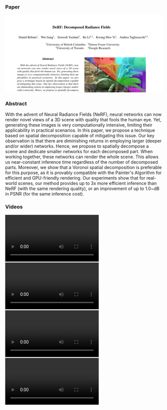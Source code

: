 ### Paper
<style>
img video {
  width: 100%;
}
</style>
[![Paper Preview](paper.png)](paper.pdf)

### Abstract

With the advent of Neural Radiance Fields (NeRF), neural networks can now render novel views of a 3D scene with quality that fools the human eye. Yet, generating these images is very computationally intensive, limiting their applicability in practical scenarios. In this paper, we propose a technique based on spatial decomposition capable of mitigating this issue. Our key observation is that there are diminishing returns in employing larger (deeper and/or wider) networks. Hence, we propose to spatially decompose a scene and dedicate smaller networks for each decomposed part. When working together, these networks can render the whole scene. This allows us near-constant inference time regardless of the number of decomposed parts. Moreover, we show that a Voronoi spatial decomposition is preferable for this purpose, as it is provably compatible with the Painter's Algorithm for efficient and GPU-friendly rendering. Our experiments show that for real-world scenes, our method provides up to 3x more efficient inference than NeRF (with the same rendering quality), or an improvement of up to 1.0~dB in PSNR (for the same inference cost).

### Videos

<video controls autoplay loop>
  <source type="video/mp4" src="horns.mp4">
</video>
<video controls autoplay loop>
  <source type="video/mp4" src="trex.mp4">
</video>
<video controls autoplay loop>
  <source type="video/mp4" src="flower.mp4">
</video>
<video controls autoplay loop>
  <source type="video/mp4" src="leaves.mp4">
</video>
